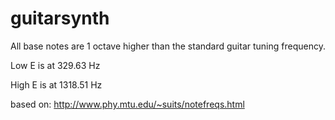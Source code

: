 guitarsynth
===========
All base notes are 1 octave higher than the standard guitar tuning frequency.

Low E is at 329.63 Hz

High E is at 1318.51 Hz

based on: http://www.phy.mtu.edu/~suits/notefreqs.html
